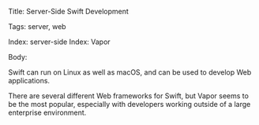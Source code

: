 Title:  Server-Side Swift Development

Tags:   server, web

Index:  server-side
Index:  Vapor

Body: 

Swift can run on Linux as well as macOS, and can be used to develop Web applications. 

There are several different Web frameworks for Swift, but Vapor seems to be the most popular, especially with developers working outside of a large enterprise environment. 

